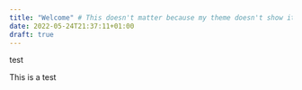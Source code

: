 ```yaml
---
title: "Welcome" # This doesn't matter because my theme doesn't show it
date: 2022-05-24T21:37:11+01:00
draft: true
---
```


test

This is a test
